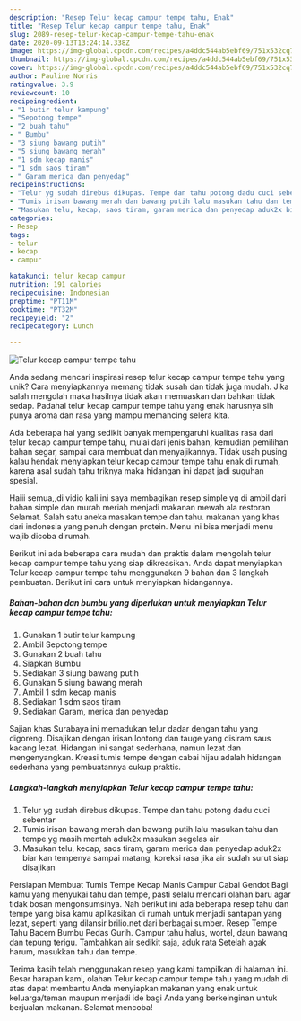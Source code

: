 ```yaml
---
description: "Resep Telur kecap campur tempe tahu, Enak"
title: "Resep Telur kecap campur tempe tahu, Enak"
slug: 2089-resep-telur-kecap-campur-tempe-tahu-enak
date: 2020-09-13T13:24:14.338Z
image: https://img-global.cpcdn.com/recipes/a4ddc544ab5ebf69/751x532cq70/telur-kecap-campur-tempe-tahu-foto-resep-utama.jpg
thumbnail: https://img-global.cpcdn.com/recipes/a4ddc544ab5ebf69/751x532cq70/telur-kecap-campur-tempe-tahu-foto-resep-utama.jpg
cover: https://img-global.cpcdn.com/recipes/a4ddc544ab5ebf69/751x532cq70/telur-kecap-campur-tempe-tahu-foto-resep-utama.jpg
author: Pauline Norris
ratingvalue: 3.9
reviewcount: 10
recipeingredient:
- "1 butir telur kampung"
- "Sepotong tempe"
- "2 buah tahu"
- " Bumbu"
- "3 siung bawang putih"
- "5 siung bawang merah"
- "1 sdm kecap manis"
- "1 sdm saos tiram"
- " Garam merica dan penyedap"
recipeinstructions:
- "Telur yg sudah direbus dikupas. Tempe dan tahu potong dadu cuci sebentar"
- "Tumis irisan bawang merah dan bawang putih lalu masukan tahu dan tempe yg masih mentah aduk2x masukan segelas air."
- "Masukan telu, kecap, saos tiram, garam merica dan penyedap aduk2x biar kan tempenya sampai matang, koreksi rasa jika air sudah surut siap disajikan"
categories:
- Resep
tags:
- telur
- kecap
- campur

katakunci: telur kecap campur 
nutrition: 191 calories
recipecuisine: Indonesian
preptime: "PT11M"
cooktime: "PT32M"
recipeyield: "2"
recipecategory: Lunch

---
```



![Telur kecap campur tempe tahu](https://img-global.cpcdn.com/recipes/a4ddc544ab5ebf69/751x532cq70/telur-kecap-campur-tempe-tahu-foto-resep-utama.jpg)

Anda sedang mencari inspirasi resep telur kecap campur tempe tahu yang unik? Cara menyiapkannya memang tidak susah dan tidak juga mudah. Jika salah mengolah maka hasilnya tidak akan memuaskan dan bahkan tidak sedap. Padahal telur kecap campur tempe tahu yang enak harusnya sih punya aroma dan rasa yang mampu memancing selera kita.

Ada beberapa hal yang sedikit banyak mempengaruhi kualitas rasa dari telur kecap campur tempe tahu, mulai dari jenis bahan, kemudian pemilihan bahan segar, sampai cara membuat dan menyajikannya. Tidak usah pusing kalau hendak menyiapkan telur kecap campur tempe tahu enak di rumah, karena asal sudah tahu triknya maka hidangan ini dapat jadi suguhan spesial.

Haiii semua,,di vidio kali ini saya membagikan resep simple yg di ambil dari bahan simple dan murah meriah menjadi makanan mewah ala restoran Selamat. Salah satu aneka masakan tempe dan tahu. makanan yang khas dari indonesia yang penuh dengan protein. Menu ini bisa menjadi menu wajib dicoba dirumah.


Berikut ini ada beberapa cara mudah dan praktis dalam mengolah telur kecap campur tempe tahu yang siap dikreasikan. Anda dapat menyiapkan Telur kecap campur tempe tahu menggunakan 9 bahan dan 3 langkah pembuatan. Berikut ini cara untuk menyiapkan hidangannya.

<!--inarticleads1-->

##### Bahan-bahan dan bumbu yang diperlukan untuk menyiapkan Telur kecap campur tempe tahu:

1. Gunakan 1 butir telur kampung
1. Ambil Sepotong tempe
1. Gunakan 2 buah tahu
1. Siapkan  Bumbu
1. Sediakan 3 siung bawang putih
1. Gunakan 5 siung bawang merah
1. Ambil 1 sdm kecap manis
1. Sediakan 1 sdm saos tiram
1. Sediakan  Garam, merica dan penyedap


Sajian khas Surabaya ini memadukan telur dadar dengan tahu yang digoreng. Disajikan dengan irisan lontong dan tauge yang disiram saus kacang lezat. Hidangan ini sangat sederhana, namun lezat dan mengenyangkan. Kreasi tumis tempe dengan cabai hijau adalah hidangan sederhana yang pembuatannya cukup praktis. 

<!--inarticleads2-->

##### Langkah-langkah menyiapkan Telur kecap campur tempe tahu:

1. Telur yg sudah direbus dikupas. Tempe dan tahu potong dadu cuci sebentar
1. Tumis irisan bawang merah dan bawang putih lalu masukan tahu dan tempe yg masih mentah aduk2x masukan segelas air.
1. Masukan telu, kecap, saos tiram, garam merica dan penyedap aduk2x biar kan tempenya sampai matang, koreksi rasa jika air sudah surut siap disajikan


Persiapan Membuat Tumis Tempe Kecap Manis Campur Cabai Gendot Bagi kamu yang menyukai tahu dan tempe, pasti selalu mencari olahan baru agar tidak bosan mengonsumsinya. Nah berikut ini ada beberapa resep tahu dan tempe yang bisa kamu aplikasikan di rumah untuk menjadi santapan yang lezat, seperti yang dilansir brilio.net dari berbagai sumber. Resep Tempe Tahu Bacem Bumbu Pedas Gurih. Campur tahu halus, wortel, daun bawang dan tepung terigu. Tambahkan air sedikit saja, aduk rata Setelah agak harum, masukkan tahu dan tempe. 

Terima kasih telah menggunakan resep yang kami tampilkan di halaman ini. Besar harapan kami, olahan Telur kecap campur tempe tahu yang mudah di atas dapat membantu Anda menyiapkan makanan yang enak untuk keluarga/teman maupun menjadi ide bagi Anda yang berkeinginan untuk berjualan makanan. Selamat mencoba!
